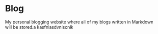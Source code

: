 # Blog

My personal blogging website where all of my blogs written in Markdown will be stored.a kasfnlasdvnlscnlk
